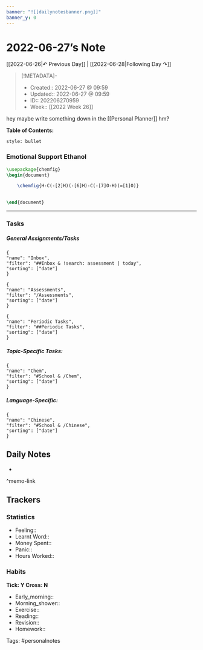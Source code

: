 ```yaml
---
banner: "![[dailynotesbanner.png]]"
banner_y: 0
---
```

# 2022-06-27’s Note

[[2022-06-26|↶ Previous Day]] | [[2022-06-28|Following Day ↷]]

> [!METADATA]-
> - Created:: 2022-06-27 @ 09:59
> - Updated:: 2022-06-27 @ 09:59
> - ID:: 202206270959
> - Week:: [[2022 Week 26]]

hey maybe write something down in the [[Personal Planner]] hm?

**Table of Contents:**
```toc
style: bullet
```
### Emotional Support Ethanol

```tikz
\usepackage{chemfig}
\begin{document}

	\chemfig{H-C(-[2]H)(-[6]H)-C(-[7]O-H)(=[1]O)}
	

\end{document}
```
___
### Tasks
##### General Assignments/Tasks
```todoist
{
"name": "Inbox",
"filter": "##Inbox & !search: assessment | today",
"sorting": ["date"]
}
```
```todoist
{
"name": "Assessments",
"filter": "/Assessments",
"sorting": ["date"]
}
```
```todoist
{
"name": "Periodic Tasks",
"filter": "##Periodic Tasks",
"sorting": ["date"]
}
```

##### Topic-Specific Tasks:
```todoist
{
"name": "Chem",
"filter": "#School & /Chem",
"sorting": ["date"]
}
```
##### Language-Specific:
```todoist
{
"name": "Chinese",
"filter": "#School & /Chinese",
"sorting": ["date"]
}
```
## Daily Notes
- 

^memo-link

## Trackers
### Statistics
- Feeling:: 
- Learnt Word:: 
- Money Spent:: 
- Panic:: 
- Hours Worked:: 

### Habits
**Tick: Y Cross: N**
- Early_morning::   
- Morning_shower:: 
- Exercise:: 
- Reading:: 
- Revision:: 
- Homework:: 

Tags: #personalnotes 